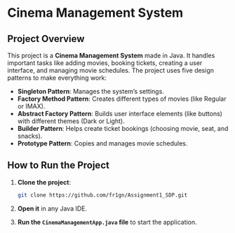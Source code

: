 # Cinema Management System

## Project Overview

This project is a **Cinema Management System** made in Java. It handles important tasks like adding movies, booking tickets, creating a user interface, and managing movie schedules. The project uses five design patterns to make everything work:

- **Singleton Pattern**: Manages the system’s settings.
- **Factory Method Pattern**: Creates different types of movies (like Regular or IMAX).
- **Abstract Factory Pattern**: Builds user interface elements (like buttons) with different themes (Dark or Light).
- **Builder Pattern**: Helps create ticket bookings (choosing movie, seat, and snacks).
- **Prototype Pattern**: Copies and manages movie schedules.


## How to Run the Project

1. **Clone the project**:
   ```bash
   git clone https://github.com/fr1gn/Assignment1_SDP.git
   ```

2. **Open it** in any Java IDE.

3. **Run the `CinemaManagementApp.java` file** to start the application.
